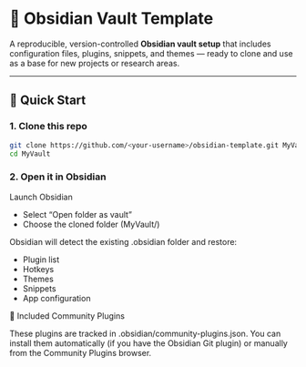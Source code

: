 # 🧠 Obsidian Vault Template

A reproducible, version-controlled **Obsidian vault setup** that includes
configuration files, plugins, snippets, and themes — ready to clone and use as
a base for new projects or research areas.

---

## 🚀 Quick Start

### 1. Clone this repo

```bash
git clone https://github.com/<your-username>/obsidian-template.git MyVault
cd MyVault
```

### 2. Open it in Obsidian

Launch Obsidian

- Select “Open folder as vault”
- Choose the cloned folder (MyVault/)

Obsidian will detect the existing .obsidian folder and restore:

- Plugin list
- Hotkeys
- Themes
- Snippets
- App configuration

🧩 Included Community Plugins

These plugins are tracked in .obsidian/community-plugins.json.
You can install them automatically (if you have the Obsidian Git plugin) or manually from the Community Plugins browser.
